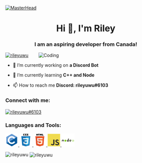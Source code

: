 [![MasterHead](https://media1.giphy.com/media/L3iXjPw1GoEk0nioqY/200w.gif)]()
<h1 align="center">Hi 👋, I'm Riley</h1>
<h3 align="center">I am an aspiring developer from Canada!</h3>

<img align="right" alt="Coding" width="400" src="https://4.bp.blogspot.com/-v8ZOgAZNGMQ/W_NuX7RgsEI/AAAAAAAMSnM/PFBrjyS8QTQAN4hw5rBiZJGDIh9N210BwCLcBGAs/s1600/AS0004616_19.gif">
<p align="left"> <a href="https://github.com/ryo-ma/github-profile-trophy"><img src="https://github-profile-trophy.vercel.app/?username=rileyuwu" alt="rileyuwu" /></a> </p>

- 🔭 I’m currently working on **a Discord Bot**

- 🌱 I’m currently learning **C++ and Node**

- 📫 How to reach me **Discord: rileyuwu#6103**

<h3 align="left">Connect with me:</h3>
<p align="left">
<a href="https://discord.gg/rileyuwu#6103" target="blank"><img align="center" src="https://raw.githubusercontent.com/rahuldkjain/github-profile-readme-generator/neutral-icons/src/images/icons/Social/discord.svg" alt="rileyuwu#6103" height="30" width="40" /></a>
</p>

<h3 align="left">Languages and Tools:</h3>
<p align="left"> <a href="https://www.cprogramming.com/" target="_blank"> <img src="https://raw.githubusercontent.com/devicons/devicon/master/icons/c/c-original.svg" alt="c" width="40" height="40"/> </a> <a href="https://www.w3schools.com/css/" target="_blank"> <img src="https://raw.githubusercontent.com/devicons/devicon/master/icons/css3/css3-original-wordmark.svg" alt="css3" width="40" height="40"/> </a> <a href="https://www.w3.org/html/" target="_blank"> <img src="https://raw.githubusercontent.com/devicons/devicon/master/icons/html5/html5-original-wordmark.svg" alt="html5" width="40" height="40"/> </a> <a href="https://developer.mozilla.org/en-US/docs/Web/JavaScript" target="_blank"> <img src="https://raw.githubusercontent.com/devicons/devicon/master/icons/javascript/javascript-original.svg" alt="javascript" width="40" height="40"/> </a> <a href="https://nodejs.org" target="_blank"> <img src="https://raw.githubusercontent.com/devicons/devicon/master/icons/nodejs/nodejs-original-wordmark.svg" alt="nodejs" width="40" height="40"/> </a> </p>

<p><img align="left" src="https://github-readme-stats.vercel.app/api/top-langs?username=rileyuwu&show_icons=true&locale=en&layout=compact" alt="rileyuwu" /></p>

<p>&nbsp;<img align="center" src="https://github-readme-stats.vercel.app/api?username=rileyuwu&show_icons=true&locale=en" alt="rileyuwu" /></p>
